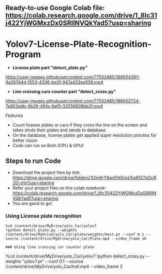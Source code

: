 ## Ready-to-use Google Colab file: https://colab.research.google.com/drive/1_8Ic31j422YjWGMxzDx0SRIINVQkYad5?usp=sharing
# Yolov7-License-Plate-Recognition-Program
* **License plate part "detect_plate.py"**

https://user-images.githubusercontent.com/77502485/188004361-9a26744d-f553-4336-be2f-947a433ee558.mp4

* **Line crossing cars counter part "detect_cross.py"**

https://user-images.githubusercontent.com/77502485/188002724-7a863ddb-9b28-491e-9af0-32556609bb2f.mp4 



Features
* Count license plates or cars if they cross the line on the screen and takes shots their plates and sends to database 
* On the database, license plates get applied super resolution process for better vision
* Code can run on Both (CPU & GPU)

## Steps to run Code
* Download the project files by link: https://drive.google.com/drive/folders/1i2m9rY8wdYdGmz3jo65C1zOcR2O-trln?usp=sharing
* Refer your project files on this colab notebook: https://colab.research.google.com/drive/1_8Ic31j422YjWGMxzDx0SRIINVQkYad5?usp=sharing
* You are good to go!

### Using License plate recognition
 ``` 
 %cd /content/drive/MyDrive/yolo_Car/yolov7
!python detect_plate.py --weights /content/drive/MyDrive/yolo_Car/plate/weights/best.pt --conf 0.1 --source /content/drive/MyDrive/yolo_Car/Plate.mp4 --video_frame 10 

### Using line crossing car counter plate 
 ```  
%cd /content/drive/MyDrive/yolo_Car/yolov7
!python detect_cross.py --weights "yolov7.pt" --conf 0.1 --source /content/drive/MyDrive/yolo_Car/traf.mp4 --video_frame 2

